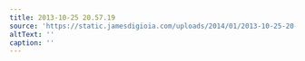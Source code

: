 ```yaml
---
title: 2013-10-25 20.57.19
source: 'https://static.jamesdigioia.com/uploads/2014/01/2013-10-25-20-57-19-scaled.jpg'
altText: ''
caption: ''
---
```


